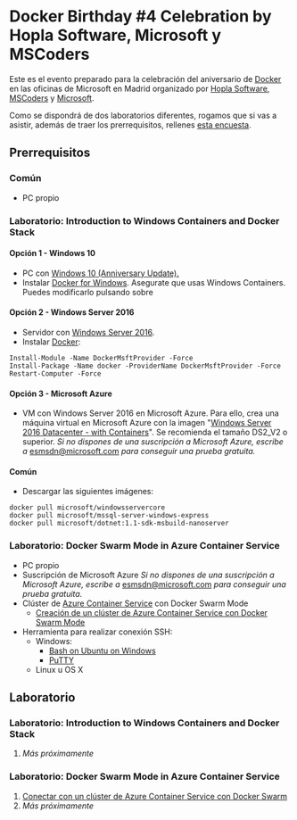 Docker Birthday \#4 Celebration by Hopla Software, Microsoft y MSCoders
=======================================================================

Este es el evento preparado para la celebración del aniversario de [Docker](https://www.docker.com/) en las oficinas de Microsoft en Madrid organizado por [Hopla Software](http://www.hoplasoftware.com/), [MSCoders](https://www.meetup.com/es-ES/MSCoders/) y [Microsoft](https://www.microsoft.com/).

Como se dispondrá de dos laboratorios diferentes, rogamos que si vas a asistir, además de traer los prerrequisitos, rellenes [esta encuesta](https://forms.office.com/Pages/ResponsePage.aspx?id=v4j5cvGGr0GRqy180BHbRzWOJwlnGvpPj7zhSGoOd55UMVdXN042SVhWRURYSUU1TUw3QUw0Tzc5Ty4u).

Prerrequisitos
--------------
### Común
-   PC propio

### Laboratorio: Introduction to Windows Containers and Docker Stack
#### Opción 1 - Windows 10
-   PC con [Windows 10 (Anniversary Update).](https://docs.microsoft.com/en-us/virtualization/windowscontainers/quick-start/quick-start-windows-10)
-   Instalar [Docker for Windows](https://docs.docker.com/docker-for-windows/). Asegurate que usas Windows Containers. Puedes modificarlo pulsando sobre

#### Opción 2 - Windows Server 2016
-   Servidor con [Windows Server 2016](https://www.microsoft.com/en-us/cloud-platform/windows-server).
-   Instalar [Docker](https://docs.microsoft.com/en-us/virtualization/windowscontainers/quick-start/quick-start-windows-server):

```
Install-Module -Name DockerMsftProvider -Force
Install-Package -Name docker -ProviderName DockerMsftProvider -Force
Restart-Computer -Force
```

#### Opción 3 - Microsoft Azure
-   VM con Windows Server 2016 en Microsoft Azure. Para ello, crea una máquina virtual en Microsoft Azure con la imagen "[Windows Server 2016 Datacenter - with Containers](https://azure.microsoft.com/en-us/marketplace/partners/microsoft/windowsserver2016datacenterwithcontainers/)". Se recomienda el tamaño DS2_V2 o superior.
*Si no dispones de una suscripción a Microsoft Azure, escribe a* [esmsdn\@microsoft.com](mailto:esmsdn@microsoft.com?subject=Microsoft%20Azure%20for%20Docker%20Birthday) *para conseguir una prueba gratuita.*

#### Común
-   Descargar las siguientes imágenes:

```
docker pull microsoft/windowsservercore
docker pull microsoft/mssql-server-windows-express
docker pull microsoft/dotnet:1.1-sdk-msbuild-nanoserver
``` 

### Laboratorio: Docker Swarm Mode in Azure Container Service
-   PC propio
-   Suscripción de Microsoft Azure
*Si no dispones de una suscripción a Microsoft Azure, escribe a* [esmsdn\@microsoft.com](mailto:esmsdn@microsoft.com?subject=Microsoft%20Azure%20for%20Docker%20Birthday) *para conseguir una prueba gratuita.*
-   Clúster de [Azure Container Service](https://azure.microsoft.com/en-us/services/container-service/) con Docker Swarm Mode
    -   [Creación de un clúster de Azure Container Service con Docker Swarm Mode](https://github.com/esmsdn/Workshops/blob/master/DockerBirthday/Azure%20Container%20Service%20con%20Docker%20Swarm%20Mode.md)
-   Herramienta para realizar conexión SSH:
    -   Windows:
        -   [Bash on Ubuntu on Windows](https://msdn.microsoft.com/en-us/commandline/wsl/about)
        -   [PuTTY](http://www.putty.org/)
    -   Linux u OS X

Laboratorio
-----------
### Laboratorio: Introduction to Windows Containers and Docker Stack
1.  *Más próximamente*
### Laboratorio: Docker Swarm Mode in Azure Container Service
1.  [Conectar con un clúster de Azure Container Service con Docker Swarm](https://github.com/esmsdn/Workshops/blob/master/DockerBirthday/Conectar%20con%20Azure%20Container%20Service%20-%20Docker%20Swarm.md)
2.  *Más próximamente*
